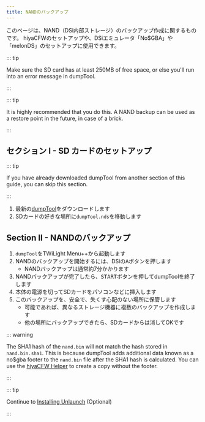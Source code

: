 ```yaml
---
title: NANDのバックアップ
---
```


このページは、NAND（DSi内部ストレージ）のバックアップ作成に関するものです。 hiyaCFWのセットアップや、DSiエミュレータ「No$GBA」や「melonDS」のセットアップに使用できます。

::: tip

Make sure the SD card has at least 250MB of free space, or else you'll run into an error message in dumpTool.

:::

::: tip

It is highly recommended that you do this. A NAND backup can be used as a restore point in the future, in case of a brick.

:::

## セクション I - SD カードのセットアップ

::: tip

If you have already downloaded dumpTool from another section of this guide, you can skip this section.

:::

1. 最新の[dumpTool](https://github.com/zoogie/dumpTool/releases/latest/download/dumpTool.nds)をダウンロードします
1. SDカードの好きな場所に`dumpTool.nds`を移動します


## Section II - NANDのバックアップ

1. `dumpTool`をTWiLight Menu++から起動します
1. NANDのバックアップを開始するには、DSiの<kbd class="face">A</kbd>ボタンを押します
    - NANDバックアップは通常約7分かかります
1. NANDバックアップが完了したら、<kbd>START</kbd>ボタンを押してdumpToolを終了します
1. 本体の電源を切ってSDカードをパソコンなどに挿入します
1. このバックアップを、安全で、失くす心配のない場所に保管します
    - 可能であれば、異なるストレージ機器に複数のバックアップを作成します
    - 他の場所にバックアップできたら、SDカードからは消してOKです

::: warning

The SHA1 hash of the `nand.bin` will not match the hash stored in `nand.bin.sha1`. This is because dumpTool adds additional data known as a no$gba footer to the `nand.bin` file after the SHA1 hash is calculated. You can use the [hiyaCFW Helper](https://github.com/mondul/HiyaCFW-Helper/releases) to create a copy without the footer.

:::

::: tip

Continue to [Installing Unlaunch](installing-unlaunch.html) (Optional)

:::
